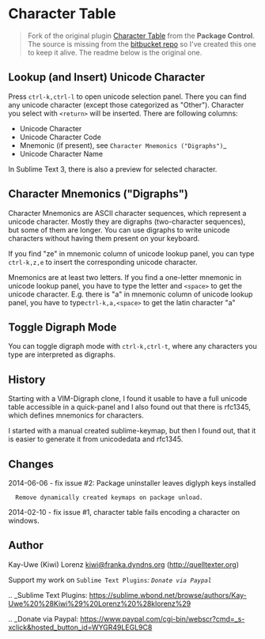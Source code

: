 Character Table
===============

> Fork of the original plugin [Character Table](https://packagecontrol.io/packages/Character%20Table) from the **Package Control**.
> The source is missing from the [bitbucket repo](https://bitbucket.org/klorenz/sublimedigraph) so I've created this one to keep it alive.
> The readme below is the original one.



Lookup (and Insert) Unicode Character
-------------------------------------

Press ``ctrl-k,ctrl-l`` to open unicode selection panel. There 
you can find any unicode character (except those categorized as "Other").  Character you select with ``<return>`` will be inserted. There are following columns:

- Unicode Character
- Unicode Character Code
- Mnemonic (if present), see `Character Mnemonics ("Digraphs")`_
- Unicode Character Name

In Sublime Text 3, there is also a preview for selected character.

Character Mnemonics ("Digraphs")
--------------------------------

Character Mnemonics are ASCII character sequences, which 
represent a unicode character.  Mostly they are digraphs (two-character sequences), but some of them are longer. You can use
digraphs to write unicode characters without having them present on your keyboard.

If you find "ze" in mnemonic column of unicode lookup panel,
you can type ``ctrl-k,z,e`` to insert the corresponding unicode
character.

Mnemonics are at least two letters.  If you find a one-letter 
mnemonic in unicode lookup panel, you have to type the letter 
and ``<space>`` to get the unicode character.  E.g. there is "a" in mnemonic column of unicode lookup panel, you have to type``ctrl-k,a,<space>`` to get the latin character "a"


Toggle Digraph Mode
-------------------

You can toggle digraph mode with ``ctrl-k,ctrl-t``, where any characters you type are interpreted as digraphs.


History
-------

Starting with a VIM-Digraph clone, I found it usable to have
a full unicode table accessible in a quick-panel and I also 
found out that there is rfc1345, which defines mnemonics for 
characters.

I started with a manual created sublime-keymap, but then I found out, that it is easier to generate it from unicodedata
and rfc1345.


Changes
-------

2014-06-06
    - fix issue #2: Package uninstaller leaves diglyph keys installed

      Remove dynamically created keymaps on package unload.

2014-02-10
    - fix issue #1, character table fails encoding a character
      on windows.


Author
------

Kay-Uwe (Kiwi) Lorenz <kiwi@franka.dyndns.org> (http://quelltexter.org)

Support my work on `Sublime Text Plugins`_: `Donate via Paypal`_

.. _Sublime Text Plugins:
    https://sublime.wbond.net/browse/authors/Kay-Uwe%20%28Kiwi%29%20Lorenz%20%28klorenz%29
    
.. _Donate via Paypal:
    https://www.paypal.com/cgi-bin/webscr?cmd=_s-xclick&hosted_button_id=WYGR49LEGL9C8
